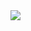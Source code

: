 <a href="https://portal.azure.com/#create/Microsoft.Template/uri/https%3A%2F%2Fraw.githubusercontent.com%2Fwadstromtech%2Fsentinel%2Fmaster%2FPlaybooks%2FRecordedFuture%2FtiIndicators%2FIP%20TI%2FIP90Plus%2FBatching%2Ftemplate.json" target="_blank">
    <img src="https://aka.ms/deploytoazurebutton""/>
</a>
